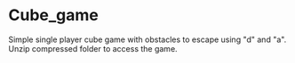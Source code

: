 # Cube_game
Simple single player cube game with obstacles to escape using "d" and "a".
Unzip compressed folder to access the game.
